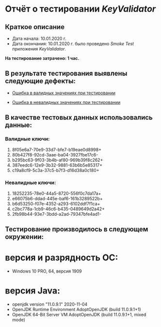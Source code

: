 # Отчёт о тестировании *KeyValidator*

## Краткое описание
- Дата начала: 10.01.2020 г. 
- Дата окончания: 10.01.2020 г. 
было проведено *Smoke Test* приложения *KeyValidator*.

**На тестирование затрачено: 1 час.**

## В результате тестирования выявлены следующие дефекты:

- [Ошибка в валидных значениях при тестировании](https://github.com/rabmail/Java_DZ1.1/issues/1#issue-782803360)

- [Ошибка в невалидных значениях при тестировании](https://github.com/rabmail/Java_DZ1.1/issues/2#issue-782804651)


## В качестве тестовых данных использовались данные:

### Валидные ключи:

1. 8f05e6a7-70e9-33d7-bfe7-b19eae0d8998+
1. 80b427f8-92cd-3aae-ba04-3927fbe17c6-
1. b295bc63-9f03-3b4b-af80-969b39f8c262+
1. 387eedc6-12e9-3b32-9881-63b6b5e85317+
1. c19a8cf9-5c3a-37c5-b7f3-d16d38a0c180+

### Невалидные ключи:

1. 18252235-78e0-44a5-8720-556f0c7da17a+
1. e66075b6-ddad-445e-baf6-161b3289522b+
1. b6d53250-f07e-4352-a293-6102ddf7f1ca+
1. c2bc778a-1cb9-46c6-b435-0489649d2a42+
1. 2fb98b44-93e7-3bdd-a2ad-79347bfe4ad1-

## Тестирование производилось в следующем окружении:

# версия и разрядность ОС: 
- Windows 10 PRO, 64, версия 1909
# версия Java:
- openjdk version "11.0.9.1" 2020-11-04
- OpenJDK Runtime Environment AdoptOpenJDK (build 11.0.9.1+1)
- OpenJDK 64-Bit Server VM AdoptOpenJDK (build 11.0.9.1+1, mixed mode)